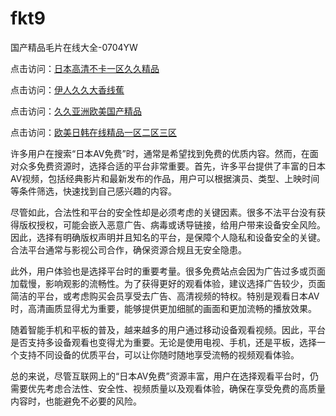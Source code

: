 # fkt9
国产精品毛片在线大全-0704YW

点击访问：<a href="https://cfad.pages.dev/">日本高清不卡一区久久精品</a>

点击访问：<a href="https://gfd-5xg.pages.dev/">伊人久久大香线蕉</a>

点击访问：<a href="https://fdhf-454.pages.dev/">久久亚洲欧美国产精品</a>

点击访问：<a href="https://bered.pages.dev/">欧美日韩在线精品一区二区三区</a>

许多用户在搜索“日本AV免费”时，通常是希望找到免费的优质内容。然而，在面对众多免费资源时，选择合适的平台非常重要。首先，许多平台提供了丰富的日本AV视频，包括经典影片和最新发布的作品，用户可以根据演员、类型、上映时间等条件筛选，快速找到自己感兴趣的内容。

尽管如此，合法性和平台的安全性却是必须考虑的关键因素。很多不法平台没有获得版权授权，可能会嵌入恶意广告、病毒或诱导链接，给用户带来设备安全风险。因此，选择有明确版权声明并且知名的平台，是保障个人隐私和设备安全的关键。合法平台通常与影视公司合作，确保资源合规且无安全隐患。

此外，用户体验也是选择平台时的重要考量。很多免费站点会因为广告过多或页面加载慢，影响观影的流畅性。为了获得更好的观看体验，建议选择广告较少，页面简洁的平台，或考虑购买会员享受去广告、高清视频的特权。特别是观看日本AV时，高清画质显得尤为重要，能够提供更加细腻的画面和更加流畅的播放效果。

随着智能手机和平板的普及，越来越多的用户通过移动设备观看视频。因此，平台是否支持多设备观看也变得尤为重要。无论是使用电视、手机，还是平板，选择一个支持不同设备的优质平台，可以让你随时随地享受流畅的视频观看体验。

总的来说，尽管互联网上的“日本AV免费”资源丰富，用户在选择观看平台时，仍需要优先考虑合法性、安全性、视频质量以及观看体验，确保在享受免费的高质量内容时，也能避免不必要的风险。

<span style="display:none;">[Canonical link](）</span>
